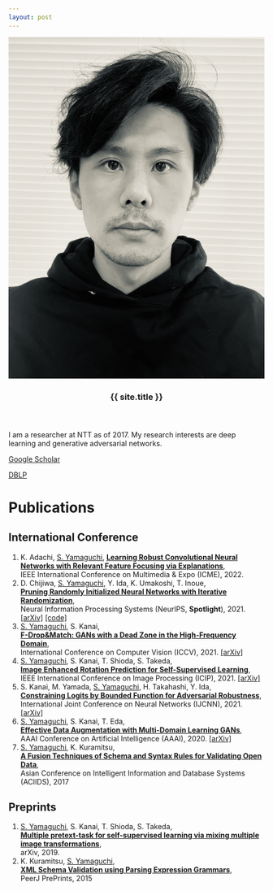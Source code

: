 ```yaml
---
layout: post
---
```



<div class="home">
  <div class="site-header-container">
    <div class="scrim">
      <header class="site-header">
        <div class="subimg">
        <img src="assets/me.jpg">
        </div>
        <h3 class="title">{{ site.title }}</h3>
      </header>
    </div>
  </div>
</div>

I am a researcher at NTT as of 2017.
My research interests are deep learning and generative adversarial networks.

[Google Scholar](https://scholar.google.com/citations?user=_xJYVD0AAAAJ)

[DBLP](https://dblp.org/pid/215/6588.html)

# Publications
## International Conference
1. K. Adachi, <u>S. Yamaguchi</u>,
[**Learning Robust Convolutional Neural Networks with Relevant Feature Focusing via Explanations**](https://arxiv.org/abs/2202.04237),  
IEEE International Conference on Multimedia & Expo (ICME), 2022.
2. D. Chijiwa, <u>S. Yamaguchi</u>, Y. Ida, K. Umakoshi, T. Inoue,  
[**Pruning Randomly Initialized Neural Networks with Iterative Randomization**](https://openreview.net/pdf?id=QCPY2eMXYs),  
Neural Information Processing Systems (NeurIPS, **Spotlight**), 2021. [[arXiv]](https://arxiv.org/abs/2106.09269) [[code]](https://github.com/dchiji-ntt/iterand)
3. <u>S. Yamaguchi</u>, S. Kanai,  
[**F-Drop&Match: GANs with a Dead Zone in the High-Frequency Domain**](https://openaccess.thecvf.com/content/ICCV2021/html/Yamaguchi_F-DropMatch_GANs_With_a_Dead_Zone_in_the_High-Frequency_Domain_ICCV_2021_paper.html),  
International Conference on Computer Vision (ICCV), 2021. [[arXiv]](https://arxiv.org/abs/2106.02343)
4. <u>S. Yamaguchi</u>, S. Kanai, T. Shioda, S. Takeda,  
[**Image Enhanced Rotation Prediction for Self-Supervised Learning**](https://ieeexplore.ieee.org/document/9506132),  
IEEE International Conference on Image Processing (ICIP), 2021. [[arXiv]](https://arxiv.org/abs/1912.11603)
5. S. Kanai, M. Yamada, <u>S. Yamaguchi</u>, H. Takahashi, Y. Ida,  
[**Constraining Logits by Bounded Function for Adversarial Robustness**](https://ieeexplore.ieee.org/document/9533777),  
International Joint Conference on Neural Networks (IJCNN), 2021. [[arXiv]](https://arxiv.org/abs/2010.02558)
6. <u>S. Yamaguchi</u>, S. Kanai, T. Eda,  
[**Effective Data Augmentation with Multi-Domain Learning GANs**](https://ojs.aaai.org/index.php/AAAI/article/view/6131),  
AAAI Conference on Artificial Intelligence (AAAI), 2020. [[arXiv]](https://arxiv.org/abs/1912.11597)
7. <u>S. Yamaguchi</u>, K. Kuramitsu,  
[**A Fusion Techniques of Schema and Syntax Rules for Validating Open Data**](https://link.springer.com/chapter/10.1007/978-3-319-56660-3_37),  
Asian Conference on Intelligent Information and Database Systems (ACIIDS), 2017

## Preprints
1. <u>S. Yamaguchi</u>, S. Kanai, T. Shioda, S. Takeda,  
[**Multiple pretext-task for self-supervised learning via mixing multiple image transformations**](https://arxiv.org/abs/1912.11603v1),  
arXiv, 2019.
2. K. Kuramitsu, <u>S. Yamaguchi</u>,  
[**XML Schema Validation using Parsing Expression Grammars**](https://peerj.com/preprints/1503.pdf),  
PeerJ PrePrints, 2015

<!-- Global site tag (gtag.js) - Google Analytics -->
<script async src="https://www.googletagmanager.com/gtag/js?id=G-GLL931QDKD"></script>
<script>
  window.dataLayer = window.dataLayer || [];
  function gtag(){dataLayer.push(arguments);}
  gtag('js', new Date());

  gtag('config', 'G-GLL931QDKD');
</script>